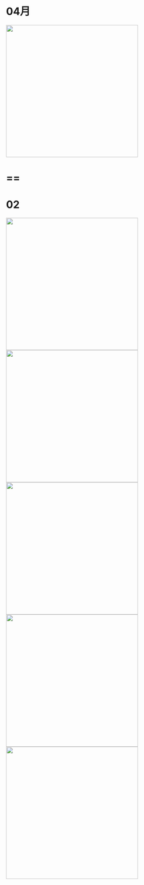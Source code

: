 # 04月

<img src="" width="360" height="auto">

# ==
# 02
<img src="https://user-images.githubusercontent.com/4385327/161376350-bf134341-9d96-4776-9f30-10ad286b1806.jpg" width="360" height="auto">
<img src="https://user-images.githubusercontent.com/4385327/161376351-424899f9-98c4-49b2-8505-fe358b657e47.jpg" width="360" height="auto">
<img src="https://user-images.githubusercontent.com/4385327/161376352-578538a3-7b16-45cc-973b-0e94a6b4d4cc.jpg" width="360" height="auto">
<img src="https://user-images.githubusercontent.com/4385327/161376355-2253b14d-78b1-4411-988f-2e72691ced7a.jpg" width="360" height="auto">
<img src="https://user-images.githubusercontent.com/4385327/161376356-ea01c439-31b9-4567-b830-007baab3eacd.jpg" width="360" height="auto">

